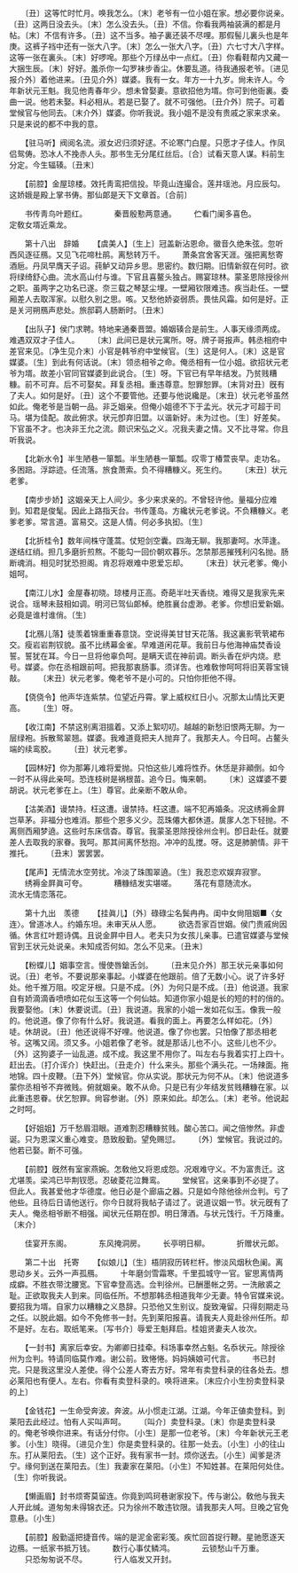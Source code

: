 <!-- { "loadSidebar": true } -->
　　〔丑〕这等忙时忙月。唤我怎么。〔末〕老爷有一位小姐在家。想必要你说亲。〔丑〕这两日没去头。〔末〕怎么没去头。〔丑〕不信。你看我两袖装满的都是月帖。〔末〕不信有许多。〔丑〕这不当多。袖子裏还装不尽哩。那假髻儿裏头也是年庚。这裤子裆中还有一张大八字。〔末〕怎么一张大八字。〔丑〕六七寸大八字样。这等一张在裏头。〔末〕好啰唣。那些个万绿丛中一点红。〔丑〕你看鞋帮内又藏一大捆生辰。〔末〕好好。羞杀你一勾罗袜步香尘。休要乱道。待我通报老爷。〔进见报介外〕着他进来。〔丑见介外〕媒婆。我有一女。年方一十九岁。尙未许人。今年新状元王魁。我见他靑春年少。想未曾娶妻。意欲招他为壻。你可到他衙裏。委曲一说。他若未娶。料必相从。若是已娶了。就不可强他。〔丑介外〕院子。可着堂候官与他同去。〔末介外〕媒婆。你听我说。我小姐不是没有贵戚之家来求亲。只是来说的都不中我的意。 

　　【驻马听】阀阅名流。淑女迟归须好逑。不论寒门白屋。只愿才子佳人。作凤侣鸳俦。恐冰人不挽赤人头。那书生无分尾红丝后。〔合〕试看天意人谋。料前生分定。今生辐辏。〔丑末〕 

　　【前腔】金屋琼楼。效托靑鸾把信投。毕竟山连撮合。莲并瑶池。月应辰勾。这娇娥是殿上掌书俦。那仙郞是天下文章首。〔合前〕 

　　书传靑鸟叶题红。　　　　秦晋殷懃两意通。 
　　伫看门阑多喜色。　　　　定敎女壻近乘龙。 

　　第十八出　辞婚 
　　【虞美人】〔生上〕冠盖新沾恩命。徽音久绝朱弦。忽听西风逐征鴈。又见飞花啼杜鹃。离愁转万千。 
　　萧条宫舍客天涯。强把离愁寄酒巵。丹凤早膺天子诏。莼鲈又动异乡思。思密约。数归期。旧情新叙在何时。欲将绿绮舒心曲。流水高山付与谁。下官且喜鳌头独占。赐宴琼林。蒙圣恩除授徐州之职。虽两字之功名已遂。奈三载之琴瑟尘埋。一壁厢钦限难违。疾当赴任。一壁厢差人去取浑家。以慰久别之思。咳。又愁他娇姿弱质。畏怯风霜。如何是好。正是关河朔鴈声悲处。旅邸羁人肠断时。〔丑末〕 

　　【出队子】侯门求聘。特地来通秦晋盟。婚姻辏合是前生。人事天缘须两成。难遇双双才子佳人。 
　　〔末〕此间已是状元寓所。呀。牌子哥报声。韩丞相府中差官来见。〔净生见介末〕小官是韩爷府中堂候官。〔生〕这是何人。〔末〕这是官媒婆。〔生〕到此有何话说。〔末〕领丞相爷之命。俺丞相有一位小姐。欲招状元老爷为壻。故差小官同官媒婆到此说合。〔生〕呀。下官已有早年结发。乃贫贱糟糠。前不可弃。后不可娶矣。拜复丞相。重违尊意。恕罪恕罪。〔末背对丑〕旣有了夫人。如何是好。〔丑〕这个不要管他。还要与他说纔是。〔末丑〕状元老爷虽然如此。俺老爷是当朝一品。非乏姻亲。但俺小姐德不下于孟光。状元才可超于司马。堪为佳配。故此俯求。状元卽弃旧盟。以谐新好。未为过也。〔生〕好差矣。下官虽不才。也决非王允之流。颇识宋弘之义。况我夫妻之情。又不比寻常。你且听我说。 

　　【北新水令】半生陋巷一箪瓢。半生陋巷一箪瓢。叹零丁椿萱丧早。走功名。多困踣。浮踪迹。任流落。旅食萧索。负不得糟糠义。死生约。 
　　〔末丑〕状元老爹。 

　　【南步步娇】这姻亲天上人间少。多少来求亲的。不曾轻许他。量福分应难到。知君是俊髦。因此上路指天台。书传蓬岛。方纔状元老爹说。不负糟糠义。老爹老爹。常言道。富易交。这是人情。何必多执抝。〔生〕 

　　【北折桂令】数年间株守蓬蒿。仗短剑空囊。四海无聊。我那妻呵。水萍逢。遂结红绡。担几多磨折煎熬。不能勾一回价朝欢暮乐。怎禁那恶摧残利闪名抛。肠断魂消。相见时犹恐担阁。肯忍将艰难中恩爱忘却。 
　　〔末丑〕状元老爹。俺小姐呵。 

　　【南江儿水】金屋春初晓。琼楼月正高。奇葩半吐天香绕。难得又是我家先来说合。瑶琴未鼓相如调。明河已驾仙郞棹。绝胜襄台虚渺。老爹。你想旧爱新姻。必竟是谁村谁俏。〔生〕 

　　【北鴈儿落】徒羡着锦重重春意饶。空说得美甘甘天花落。我这裏影茕茕裙布交。瘦岩岩荆钗貌。虽不比绣幕金雀。早难道闲花草。我前日与他海神庙焚香设誓。誓犹在耳。今日一旦将他辜负呵。是瞒天谎在神前调。断头香在炉内烧。悲号。媒婆。你在丞相跟前呵。把我那衷肠事。须详吿。也难敎惨呵呵将旧芙蓉宝镜敲。 
　　〔末丑〕状元老爹。俺老爷不是小可的。只怕你拒他不得。 

　　【侥侥令】他声华连紫禁。位望近丹霄。掌上威权红日小。况那太山情比天更高。 
　　〔生〕呀。 

　　【收江南】不禁这别离泪搵着。又添上絮叨叨。越越的新愁旧恨两无聊。为一层绿袍。拆散鸳翠翘。媒婆。我难道竟把夫人抛弃了。我那夫人。今日呵。占鳌头端的续鸾胶。 
　　〔丑〕状元老爹。 

　　【园林好】你为那筹儿难将爱抛。只怕这些儿难将性乔。休恁是非顚倒。如今一时不从得此亲呵。恐连枝树是祸根苗。追今日。悔来朝。 
　　〔末〕这媒婆不要胡说。状元老爹在上。〔生〕尊官。此亲断不敢从命。 

　　【沽美酒】谩禁持。枉这遭。谩禁持。枉这遭。端不犯再婚条。况这绣褥金屛岂草茅。非福分也难消。那些个恩多义少。蕊珠僊大都休道。扊扅人怎下轻抛。不离侧西厢梦遶。这些时东床信杳。尊官。我蒙圣恩除授徐州佥判。卽日赴任。就要差人去取我的家眷。我呵。那其间离怀愁抱。冲冲的乱搅。呀。这是肺腑情。非干推托。 
　　〔丑末〕罢罢罢。 

　　【尾声】无情流水空劳扰。冷淡了珠围翠遶。〔生〕我忍恋欢娱弃寂寥。 
　　绣褥金屛眞可夸。　　　　糟糠结发实堪嗟。 
　　落花有意随流水。　　　　流水无情恋落花。 

　　第十九出　羡德 
　　【挂眞儿】〔外〕碌碌尘名鬓冉冉。闺中女尙阻姻■〈女连〉。曾道冰人。约婚东坦。未审天从人愿。 
　　欲选吾家百世姻。侯门贵戚尙因循。休言红叶题诗偶。且说金屛中目人。老夫只为女孩儿亲事。已遣官媒婆与堂候官到王状元处说亲。未知成否何如。怎么不见来。〔丑末〕 

　　【粉蝶儿】姻事空言。慢使唇鎗舌剑。 
　　〔丑末见介外〕那王状元亲事如何说。〔丑〕老爷。不要说那亲事起。小媒婆在他跟前。倍了无数小心。说了许多好处。他千推万阻。咬定牙根。只是不成。〔外〕为何只是不成。〔丑〕他说道。我家自有娇滴滴香喷喷如花似玉这等一个何仙姑。知道你家小姐是长的短的村的俏的。我要娶他。〔末〕休要说谎。〔丑〕我说道。我家的小姐一发如花似玉。像我一般的。他说道。像了你有什么好。我说道。看我的面上。再要怎么样如花。〔外〕唗。休胡说。〔丑〕他还说得不好哩。他说道。像了你也罢。只怕像了那丞相老爷。这嘴又阔。须又多。小姐若像了老爷。就是那话儿也不小。这些儿也不少。〔外〕这狗婆子一讪乱道。成不成。我这里不用你了。叫左右与我着实打上四十。赶出去。〔打介诨介〕快赶出。〔丑走介〕什么来头。那些个满头花。一场辣面。拖地锦。四十皮鞭。〔丑下外〕堂候官。你从实说。那状元为何不从。〔末〕他说道多蒙你丞相爷不弃微贱。俯就姻亲。敢不从命。只是已有少年结发贫贱糟糠在家。以此重违恩眷。伏乞恕罪。尙容参谢。〔外〕原来如此。却怎么。〔末〕老爷。他说起之时呵。 

　　【好姐姐】万千愁眉泪眼。道难割忍糟糠贫贱。酸心苦口。闻之倍惨然。非虚诞。只为恩深义重心难变。恳致殷勤。望免赐愆。 
　　〔外〕堂候官。我说过的。他若已娶。断不可强。 

　　【前腔】旣然有室家燕婉。怎敎他又将恩成怨。况艰难守义。不为富贵迁。这尤堪羡。梁鸿已毕荆钗愿。忍破菱花泣舞鸾。 
　　堂候官。这亲事到不必提了。但此人。我甚爱他才华德度。他日必是个廊庙之器。只是如今除他徐州佥判。亏了他些。且待后日请他送行。你今日就将我帖子请过了。说道议姻一节。状元旣有了夫人。俺丞相爷断不相强。闻状元任期在卽。明日薄酒。与状元饯行。千万降重。〔末介〕 

　　佳宴开东阁。　　　　东风掩洞房。 
　　长亭明日柳。　　　　折赠状元郞。 

　　第二十出　托寄 
　　【似娘儿】〔生〕梧阴寂历转栏杆。惨淡风烟秋色阑。离思动乡关。云外一声孤鴈。 
　　十年磨剑雪霜寒。千里孤城守一官。宦思离情两成癖。不胜衣带沈腰宽。下官幸登高选。佥判徐州。已酬墨帐之劳。一洗敝裘之耻。正欲取我夫人到来。同临任所。不想那韩丞相道我年少无妻。特令官媒来说。要招我为壻。自家力以糟糠之义恳辞。只恐他又生别议。旋致淹留。只得刻期走马之任。以脱此姻。如今不免修书一封。先到莱阳报喜。请我夫人竟赴徐州任所。却不是好。左右。取纸笔来。〔写书介〕辱爱王魁拜启。桂姐贤妻夫人妆次。 

　　【一封书】离家后幸安。为卿卿日挂牵。科场事幸然占魁。名忝状元。除授徐州为佥判。特请同临莫作难。谢公前。致惓惓。妈妈姨娘可代言。 
　　书已封完。只是我这里没人差使。得个公差人寄去方好。常年有卖登科录的往各处去。想必莱阳也有便人。左右。你看有卖登科录的。唤将进来。〔末应介小生扮卖登科录的上〕 

　　【金钱花】一生命受奔波。奔波。从小惯走江湖。江湖。今年正値卖登科。到莱阳去此经过。怕有人买叫声呵。 
　　〔叫介〕卖登科录。〔末〕你是卖登科录的。俺老爷唤你进来。有话分付你。〔小生〕是那一位老爷。〔末〕今年新状元王老爹。〔小生〕晓得。〔进见介生〕你是卖登科录的。往那一处去。〔小生〕小的往山东。打从莱阳去。〔生〕这个正好。我有家书一封。烦你送去。〔小生〕闻爹是济宁。缘何到送在莱阳去。〔生〕我妻家在莱阳。〔小生〕不知姓甚。在莱阳何处住。〔生〕你听我说。 

　　【懒画眉】封书烦寄莫留连。你竟到鸣珂巷谢家投下。传与谢公。敎他与我夫人开此缄。道匆匆未得锦衣还。只为徐州不敢违钦限。请我那夫人呵。旦晚之官免意悬。〔小生〕 

　　【前腔】殷勤遥把捷音传。端的是泥金密彩笺。疾忙回首捉行鞭。星驰愿逐天边鴈。一纸家书抵万钱。 
　　数行心事仗鳞鸿。　　　　云锁愁山千万重。 
　　只恐匆匆说不尽。　　　　行人临发又开封。 

